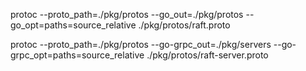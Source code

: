 protoc --proto_path=./pkg/protos  --go_out=./pkg/protos --go_opt=paths=source_relative ./pkg/protos/raft.proto

protoc --proto_path=./pkg/protos --go-grpc_out=./pkg/servers --go-grpc_opt=paths=source_relative ./pkg/protos/raft-server.proto